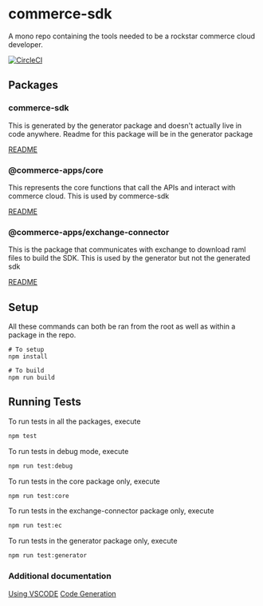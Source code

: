# commerce-sdk

A mono repo containing the tools needed to be a rockstar commerce cloud developer.

[![CircleCI][circleci-image]][circleci-url]

## Packages

### commerce-sdk

This is generated by the generator package and doesn't actually live in code anywhere.  Readme for this package will be in the generator package

[README](./packages/generator/README.md)

### @commerce-apps/core

This represents the core functions that call the APIs and interact with commerce cloud.  This is used by commerce-sdk

[README](./packages/core/README.md)

### @commerce-apps/exchange-connector

This is the package that communicates with exchange to download raml files to build the SDK.  This is used by the generator but not the generated sdk

[README](./packages/exchange-connector/README.md)

## Setup

All these commands can both be ran from the root as well as within a package in the repo.

    # To setup
    npm install

    # To build 
    npm run build

## Running Tests
To run tests in all the packages, execute
```bash
npm test
```
To run tests in debug mode, execute
```bash
npm run test:debug
```
To run tests in the core package only, execute
```bash
npm run test:core
```

To run tests in the exchange-connector package only, execute
```bash
npm run test:ec
```

To run tests in the generator package only, execute
```bash
npm run test:generator
```

### Additional documentation

[Using VSCODE](./docs/vscode.md)
[Code Generation](./packages/generator/docs/GENERATOR.md)


<!-- Markdown link & img dfn's -->
[circleci-image]: https://circleci.com/gh/SalesforceCommerceCloud/commerce-sdk.svg?style=svg&circle-token=c68cee5cb20ee75f00cbda1b0eec5b5484c58b2a
[circleci-url]: https://circleci.com/gh/SalesforceCommerceCloud/commerce-sdk

